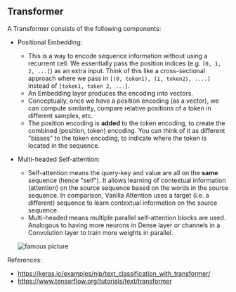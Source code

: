 ## Transformer

A Transformer consists of the following components:
- Positional Embedding:
  - This is a way to encode sequence information without using a recurrent cell. We essentially pass the position indices (e.g. `[0, 1, 2, ...]`) as an extra input. Think of this like a cross-sectional approach where we pass in `[(0, token1), (1, token2), ....]` instead of `[token1, token 2, ...]`.
  - An Embedding layer produces the encoding into vectors.
  - Conceptually, once we have a position encoding (as a vector), we can compute similarity, compare relative positions of a token in different samples, etc.
  - The position encoding is **added** to the token encoding, to create the combined (position, token) encoding. You can think of it as different "biases" to the token encoding, to indicate where the token is located in the sequence.
- Multi-headed Self-attention:
  - Self-attention means the query-key and value are all on the **same** sequence (hence "self"). It allows learning of contextual information (attention) on the source sequence based on the words in the source sequence. In comparison, Vanilla Attention uses a target (i.e. a different) sequence to learn contextual information on the source sequence.
  - Multi-headed means multiple parallel self-attention blocks are used. Analogous to having more neurons in Dense layer or channels in a Convolution layer to train more weights in parallel.
  
  ![famous picture](https://www.tensorflow.org/images/tutorials/transformer/multi_head_attention.png)

References:
- https://keras.io/examples/nlp/text_classification_with_transformer/
- https://www.tensorflow.org/tutorials/text/transformer
